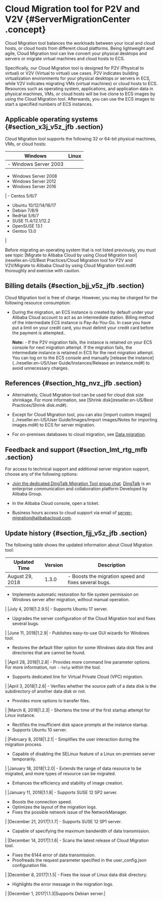 # Cloud Migration tool for P2V and V2V {#ServerMigrationCenter .concept}

Cloud Migration tool balances the workloads between your local and cloud hosts, or cloud hosts from different cloud platforms. Being lightweight and agile, Cloud Migration tool can live convert your physical desktops and servers or migrate virtual machines and cloud hosts to ECS.

Specifically, our Cloud Migration tool is designed for P2V \(Physical to virtual\) or V2V \(Virtual to virtual\) use cases. P2V indicates building virtualization environments for your physical desktops or servers in ECS, while V2V indicates migrating VMs \(virtual machines\) or cloud hosts to ECS. Resources such as operating system, applications, and application data in physical machines, VMs, or cloud hosts will be live clone to ECS images by using the Cloud Migration tool. Afterwards, you can use the ECS images to start a specified numbers of ECS instances.

## Applicable operating systems {#section_x3j_v5z_jfb .section}

Cloud Migration tool supports the following 32 or 64-bit physical machines, VMs, or cloud hosts:

|Windows|Linux|
|-------|-----|
| -   Windows Server 2003
-   Windows Server 2008
-   Windows Server 2012
-   Windows Server 2016

 | -   Centos 5/6/7
-   Ubuntu 10/12/14/16/17
-   Debian 7/8/9
-   RedHat 5/6/7
-   SUSE 11.4/12.1/12.2
-   OpenSUSE 13.1
-   Gentoo 13.0

 |

Before migrating an operating system that is not listed previously, you must see topic [Migrate to Alibaba Cloud by using Cloud Migration tool](reseller.en-US/Best Practices/Cloud Migration tool for P2V and V2V/Migrate to Alibaba Cloud by using Cloud Migration tool.md#) thoroughly and exercise with caution.

## Billing details {#section_bjj_v5z_jfb .section}

Cloud Migration tool is free of charge. However, you may be charged for the following resource consumption:

-   During the migration, an ECS instance is created by default under your Alibaba Cloud account to act as an intermediate station. Billing method of the intermediate ECS instance is Pay-As-You-Go. In case you have put a limit on your credit card, you must delimit your credit card before the payment is attempted..

    **Note:** - If the P2V migration fails, the instance is retained on your ECS console for next migration attempt. If the migration fails, the intermediate instance is retained in ECS for the next migration attempt. You can log on to the ECS console and manually [release the instance](../reseller.en-US/User Guide/Instances/Release an instance.md#) to avoid unnecessary charges.


## References {#section_htg_nvz_jfb .section}

-   Alternatively, Cloud Migration tool can be used for cloud disk size shrinkage. For more information, see [Shrink disk](reseller.en-US/Best Practices/Shrink disk.md#).

-   Except for Cloud Migration tool, you can also [import custom images](../reseller.en-US/User Guide/Images/Import images/Notes for importing images.md#) to ECS for server migration.

-   For on-premises databases to cloud migration, see [Data migration](https://partners-intl.aliyun.com/help/doc-detail/26594.htm).


## Feedback and support {#section_lmt_rtg_mfb .section}

For access to technical support and additional server migration support, choose any of the following options:

-   [Join the dedicated DingTalk Migration Tool group chat](https://h5.dingtalk.com/invite-page/index.html?code=ca190154ff). [DingTalk](https://www.dingtalk.com/en) is an enterprise communication and collaboration platform Developed by Alibaba Group.

-   In the Alibaba Cloud console, open a ticket.

-   Business hours access to cloud support via email of [server-migration@alibabacloud.com](mailto:server-migration@alibabacloud.com).


## Update history {#section_fjj_v5z_jfb .section}

The following table shows the updated information about Cloud Migration tool:

|Updated Time|Version|Description|
|------------|-------|-----------|
|August 29, 2018|1.3.0| -   Boosts the migration speed and fixes several bugs.
-   Implements automatic restoration for file system permission on Windows server after migration, without manual operation.

 |
|July 4, 2018|1.2.9.5| -   Supports Ubuntu 17 server.
-   Upgrades the server configuration of the Cloud Migration tool and fixes several bugs.

 |
|June 11, 2018|1.2.9| -   Publishes easy-to-use GUI wizards for Windows tool.
-   Restores the default filter option for some Windows data disk files and directories that are cannot be found.

 |
|April 28, 2018|1.2.8| -   Provides more command line parameter options. For more information, run `--help` within the tool.
-   Supports dedicated line for Virtual Private Cloud \(VPC\) migration.

 |
|April 3, 2018|1.2.6| -   Verifies whether the source path of a data disk is the subdirectory of another data disk or not.
-   Provides more options to transfer files.

 |
|March 8, 2018|1.2.3| -   Shortens the time of the first startup attempt for Linux instance.
-   Rectifies the insufficient disk space prompts at the instance startup.
-   Supports Ubuntu 10 server.

 |
|February 8, 2018|1.2.1| -   Simplifies the user interaction during the migration process.
-   Capable of disabling the SELinux feature of a Linux on-premises server temporarily.

 |
|January 18, 2018|1.2.0| -   Extends the range of data resource to be migrated, and more types of resource can be migrated.
-   Enhances the efficiency and stability of image creation.

 |
|January 11, 2018|1.1.8| -   Supports SUSE 12 SP2 server.
-   Boosts the connection speed.
-   Optimizes the layout of the migration logs.
-   Fixes the possible network issue of the NetworkManager.

 |
|December 21, 2017|1.1.7| -   Supports SUSE 12 SP1 server.
-   Capable of specifying the maximum bandwidth of data transmission.

 |
|December 14, 2017|1.1.6| -   Scans the latest release of Cloud Migration tool.
-   Fixes the 6144 error of data transmission.
-   Proofreads the request parameter specified in the user\_config.json configuration file.

 |
|December 8, 2017|1.1.5| -   Fixes the issue of Linux data disk directory.
-   Highlights the error message in the migration logs.

 |
|December 1, 2017|1.1.3|Supports Debian server.|

